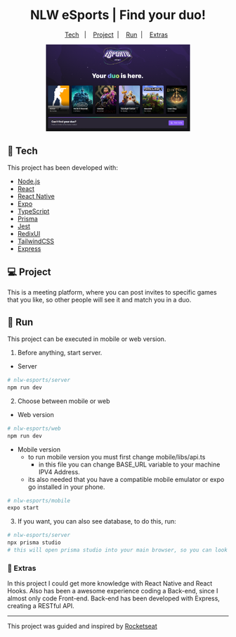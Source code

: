 <h1 align="center">
    NLW eSports | Find your duo!
</h1>

<p align="center">
  <a href="#-tech">Tech</a>&nbsp;&nbsp;&nbsp;|&nbsp;&nbsp;&nbsp;
  <a href="#-project">Project</a>&nbsp;&nbsp;|&nbsp;&nbsp;&nbsp;
  <a href="#-run">Run</a>&nbsp;&nbsp;|&nbsp;&nbsp;&nbsp;
  <a href="#-extras">Extras</a>&nbsp;&nbsp;
</p>

<p align="center">
  <img alt="Feedget" src=".github/cover.png" width="65%">
</p>

## 🔧 Tech

This project has been developed with:

- [Node.js](https://nodejs.org/en/)
- [React](https://reactjs.org)
- [React Native](https://facebook.github.io/react-native/)
- [Expo](https://expo.io/)
- [TypeScript](https://www.typescriptlang.org/)
- [Prisma](https://www.prisma.io/)
- [Jest](https://jestjs.io/)
- [RedixUI](https://www.radix-ui.com/)
- [TailwindCSS](https://tailwindcss.com/)
- [Express](https://expressjs.com/)

## 💻 Project

This is a meeting platform, where you can post invites to specific games that you like, so other people will see it and match you in a duo.

## 🚦 Run

This project can be executed in mobile or web version.

1. Before anything, start server.

- Server

```bash
# nlw-esports/server
npm run dev
```

2. Choose between mobile or web

- Web version

```bash
# nlw-esports/web
npm run dev
```

- Mobile version
  - to run mobile version you must first change mobile/libs/api.ts
    - in this file you can change BASE_URL variable to your machine IPV4 Address.
  - its also needed that you have a compatible mobile emulator or expo go installed in your phone.

```bash
# nlw-esports/mobile
expo start
```

3. If you want, you can also see database, to do this, run:

```bash
# nlw-esports/server
npx prisma studio
# this will open prisma studio into your main browser, so you can look at database
```

### 📎 Extras

In this project I could get more knowledge with React Native and React Hooks. Also has been a awesome experience coding a Back-end, since I almost only code Front-end. Back-end has been developed with Express, creating a RESTful API.

---

This project was guided and inspired by [Rocketseat](https://www.rocketseat.com.br/)
